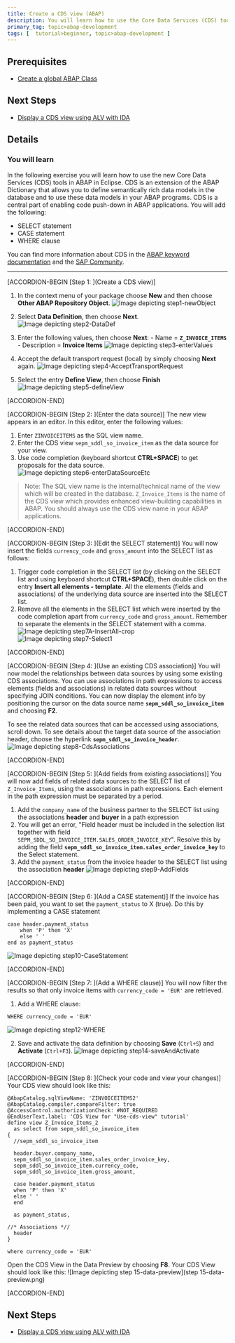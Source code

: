 ```yaml
---
title: Create a CDS view (ABAP)
description: You will learn how to use the Core Data Services (CDS) tools in ABAP in Eclipse.
primary_tag: topic>abap-development
tags: [  tutorial>beginner, topic>abap-development ]
---
```


## Prerequisites  
 - [Create a global ABAP Class](https://www.sap.com/developer/tutorials/abap-dev-create-new-class.html)

## Next Steps
 - [Display a CDS view using ALV with IDA](https://www.sap.com/developer/tutorials/abap-dev-adt-use-cds-view.html)


## Details
### You will learn  
In the following exercise you will learn how to use the new Core Data Services (CDS) tools in ABAP in Eclipse. CDS is an extension of the ABAP Dictionary that allows you to define semantically rich data models in the database and to use these data models in your ABAP programs. CDS is a central part of enabling code push-down in ABAP applications.
You will add the following:

- SELECT statement
- CASE statement
- WHERE clause

You can find more information about CDS in the [ABAP keyword documentation](https://help.sap.com/doc/abapdocu_751_index_htm/7.51/en-US/abencds.htm) and the [SAP Community](https://www.sap.com/community/topic/abap.html).

---
[ACCORDION-BEGIN [Step 1: ](Create a CDS view)]
  1. In the context menu of your package choose **New** and then choose **Other ABAP Repository Object**.
  ![Image depicting step1-newObject](step1-newObject.png)

  2. Select **Data Definition**, then choose **Next**.
  ![Image depicting step2-DataDef](step2-DataDef.png)

  3. Enter the following values, then choose **Next**:
    -	Name = **`Z_INVOICE_ITEMS`**
    - Description = **Invoice Items**
  ![Image depicting step3-enterValues](step3-enterValues.png)

  4. Accept the default transport request (local) by simply choosing **Next** again.
 ![Image depicting step4-AcceptTransportRequest](step4-AcceptTR.png)

  5. Select the entry **Define View**, then choose **Finish**
  ![Image depicting step5-defineView](step5-defineView.png)

[ACCORDION-END]

[ACCORDION-BEGIN [Step 2: ](Enter the data source)]
The new view appears in an editor. In this editor, enter the following values:

  1. Enter `ZINVOICEITEMS` as the SQL view name.
  2. Enter the CDS view `sepm_sddl_so_invoice_item` as the data source for your view.
  3. Use code completion (keyboard shortcut **CTRL+SPACE**) to get proposals for the data source.
  ![Image depicting step6-enterDataSourceEtc](step6-enterDataSourceEtc.png)

> Note: The SQL view name is the internal/technical name of the view which will be created in the database. `Z_Invoice_Items` is the name of the CDS view which provides enhanced view-building capabilities in ABAP. You should always use the CDS view name in your ABAP applications.


[ACCORDION-END]

[ACCORDION-BEGIN [Step 3: ](Edit the SELECT statement)]
You will now insert the fields `currency_code` and `gross_amount` into the SELECT list as follows:

  1. Trigger code completion in the SELECT list (by clicking on the SELECT list and using keyboard shortcut **CTRL+SPACE**), then double click on the entry **Insert all elements - template**. All the elements (fields and associations) of the underlying data source are inserted into the SELECT list.
  2. Remove all the elements in the SELECT list which were inserted by the code completion apart from `currency_code` and `gross_amount`. Remember to separate the elements in the SELECT statement with a comma.
  ![Image depicting step7A-InsertAll-crop](step7A-insertAll-crop.png)
  ![Image depicting step7-Select1](step7-Select1.png)

[ACCORDION-END]

[ACCORDION-BEGIN [Step 4: ](Use an existing CDS association)]
You will now model the relationships between data sources by using some existing CDS associations. You can use associations in path expressions to access elements (fields and associations) in related data sources without specifying JOIN conditions. You can now display the element info by positioning the cursor on the data source name **`sepm_sddl_so_invoice_item`** and choosing **F2**.

To see the related data sources that can be accessed using associations, scroll down.
To see details about the target data source of the association header, choose the hyperlink **`sepm_sddl_so_invoice_header`**.
![Image depicting step8-CdsAssociations](step8-CdsAssociations.png)

[ACCORDION-END]

[ACCORDION-BEGIN [Step 5: ](Add fields from existing associations)]
You will now add fields of related data sources to the SELECT list of `Z_Invoice_Items`, using the associations in path expressions. Each element in the path expression must be separated by a period.

  1.	Add the `company_name` of the business partner to the SELECT list using the associations **header** and **buyer** in a path expression
  2.  You will get an error, "Field header must be included in the selection list together with field `SEPM_SDDL_SO_INVOICE_ITEM.SALES_ORDER_INVOICE_KEY`". Resolve this by adding the field **`sepm_sddl_so_invoice_item.sales_order_invoice_key`** to the Select statement.
  3.	Add the `payment_status` from the invoice header to the SELECT list using the association **header**
  ![Image depicting step9-AddFields](step9-AddRelatedFields.png)

[ACCORDION-END]

[ACCORDION-BEGIN [Step 6: ](Add a CASE statement)]
If the invoice has been paid, you want to set the `payment_status` to X (true). Do this by implementing a CASE statement

```ABAP
case header.payment_status
    when 'P' then 'X'
    else ' '
end as payment_status
```

![Image depicting step10-CaseStatement](step10-CaseStatement.png)

[ACCORDION-END]

[ACCORDION-BEGIN [Step 7: ](Add a WHERE clause)]
You will now filter the results so that only invoice items with `currency_code = 'EUR'` are retrieved.

  1. Add a WHERE clause:
```ABAP
WHERE currency_code = 'EUR'
```
  ![Image depicting step12-WHERE](step12-WHERE.png)

  2. Save and activate the data definition by choosing **Save** (`Ctrl+S`) and **Activate** (`Ctrl+F3`).
  ![Image depicting step14-saveAndActivate](step14-saveAndActivate.png)

[ACCORDION-END]

[ACCORDION-BEGIN [Step 8: ](Check your code and view your changes)]
Your CDS view should look like this:

```ABAP
@AbapCatalog.sqlViewName: 'ZINVOICEITEMS2'
@AbapCatalog.compiler.compareFilter: true
@AccessControl.authorizationCheck: #NOT_REQUIRED
@EndUserText.label: 'CDS View for "Use-cds-view" tutorial'
define view Z_Invoice_Items_2
  as select from sepm_sddl_so_invoice_item
{
  //sepm_sddl_so_invoice_item

  header.buyer.company_name,
  sepm_sddl_so_invoice_item.sales_order_invoice_key,
  sepm_sddl_so_invoice_item.currency_code,
  sepm_sddl_so_invoice_item.gross_amount,

  case header.payment_status
  when 'P' then 'X'
  else ' '
  end

  as payment_status,

//* Associations *//
  header
}

where currency_code = 'EUR'
```
Open the CDS View in the Data Preview by choosing **F8**. Your CDS View should look like this:
![Image depicting step 15-data-preview](step 15-data-preview.png)

[ACCORDION-END]

## Next Steps
- [Display a CDS view using ALV with IDA](https://www.sap.com/developer/tutorials/abap-dev-adt-use-cds-view.html)

